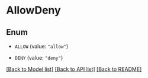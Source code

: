 # AllowDeny

## Enum


* `ALLOW` (value: `"allow"`)

* `DENY` (value: `"deny"`)


[[Back to Model list]](../README.md#documentation-for-models) [[Back to API list]](../README.md#documentation-for-api-endpoints) [[Back to README]](../README.md)


